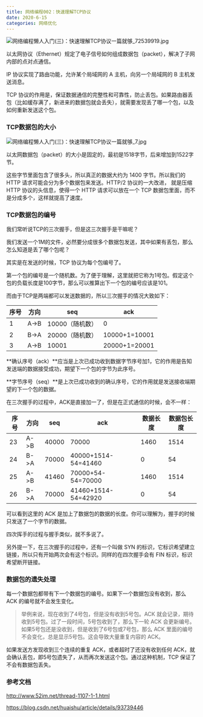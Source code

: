 ```yaml
---
title: 网络编程002：快速理解TCP协议
date: 2020-6-15
categories: 网络优化
---
```


![网络编程懒人入门(三)：快速理解TCP协议一篇就够_72539919.jpg](http://www.52im.net/data/attachment/forum/201710/12/154924b4p49zqhrrr3rlj5.jpg)

以太网协议（Ethernet）规定了电子信号如何组成数据包（packet），解决了子网内部的点对点通信。

IP 协议实现了路由功能，允许某个局域网的 A 主机，向另一个局域网的 B 主机发送消息。

TCP 协议的作用是，保证数据通信的完整性和可靠性，防止丢包。如果路由器丢包（比如缓存满了，新进来的数据包就会丢失），就需要发现丢了哪一个包，以及如何重新发送这个包。



### TCP数据包的大小

![网络编程懒人入门(三)：快速理解TCP协议一篇就够_7.jpg](http://www.52im.net/data/attachment/forum/201710/12/152505inpkwuqxkqn5dpsn.jpg)

以太网数据包（packet）的大小是固定的，最初是1518字节，后来增加到1522字节。

这些字节里面包含了很多头，所以真正的数据大约为 1400 字节。所以我们的 HTTP 请求可能会分为多个数据包来发送。HTTP/2 协议的一大改进， 就是压缩 HTTP 协议的头信息，使得一个 HTTP 请求可以放在一个 TCP 数据包里面，而不是分成多个，这样就提高了速度。



### TCP数据包的编号

我们常听说TCP的三次握手，但是这三次握手是干嘛呢？

我们发送一个1M的文件，必然要分成很多个数据包发送，其中如果有丢包，那么怎么知道是丢了哪个包呢？

其实是在发送的时候，TCP 协议为每个包编号了。

第一个包的编号是一个随机数。为了便于理解，这里就把它称为1号包。假定这个包的负载长度是100字节，那么可以推算出下一个包的编号应该是101。

而由于TCP是两端都可以发送数据的，所以三次握手的情况大致如下：

| 序号 | 方向 | seq             | ack           |
| ---- | ---- | --------------- | ------------- |
| 1    | A->B | 10000（随机数） | 0             |
| 2    | B->A | 20000（随机数） | 10000+1=10001 |
| 3    | A->B | 10001           | 20000+1=20001 |

**确认序号（ack）**应当是上次已成功收到数据字节序号加1，它的作用是告知发送端的数据接受成功，期望下一个包的字节为此序号。

**字节序号（seq）**是上次已成功收到的确认序号，它的作用就是发送接收端期望的下一个包的数据。

在三次握手的过程中，ACK是直接加一了，但是在正式通信的时候，会不一样：

| 序号 | 方向 | seq   | ack                 | 数据长度 | 数据包长度 |
| ---- | ---- | ----- | ------------------- | -------- | ---------- |
| 23   | A->B | 40000 | 70000               | 1460     | 1514       |
| 24   | B->A | 70000 | 40000+1514-54=41460 | 0        | 54         |
| 25   | A->B | 41460 | 70000+54-54=70000   | 1460     | 1514       |
| 26   | B->A | 70000 | 41460+1514-54=42920 | 0        | 54         |

可以看到这里的 ACK 是加上了数据包的数据的长度。你可以理解为，握手的时候只发送了一个字节的数据。

四次挥手的过程与握手类似，就不多说了。

另外提一下，在三次握手的过程中，还有一个叫做 SYN 的标识，它标识希望建立链接，所以只有开始两次会有这个标识。同样的在四次握手会有 FIN 标识，标识希望断开链接。



### 数据包的遗失处理

每一个数据包都带有下一个数据包的编号。如果下一个数据包没有收到，那么 ACK 的编号就不会发生变化。

> 举例来说，现在收到了4号包，但是没有收到5号包。ACK 就会记录，期待收到5号包。过了一段时间，5号包收到了，那么下一轮 ACK 会更新编号。如果5号包还是没收到，但是收到了6号包或7号包，那么 ACK 里面的编号不会变化，总是显示5号包。这会导致大量重复内容的 ACK。

如果发送方发现收到三个连续的重复 ACK，或者超时了还没有收到任何 ACK，就会确认丢包，即5号包遗失了，从而再次发送这个包。通过这种机制，TCP 保证了不会有数据包丢失。



### 参考文档

http://www.52im.net/thread-1107-1-1.html

https://blog.csdn.net/huaishu/article/details/93739446
